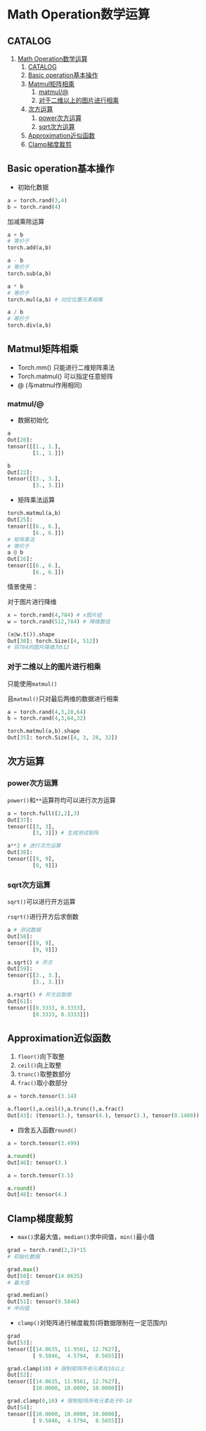 # Math Operation数学运算

## CATALOG

1. [Math Operation数学运算](#math-operation数学运算)
   1. [CATALOG](#catalog)
   2. [Basic operation基本操作](#basic-operation基本操作)
   3. [Matmul矩阵相乘](#matmul矩阵相乘)
      1. [matmul/@](#matmul)
      2. [对于二维以上的图片进行相乘](#对于二维以上的图片进行相乘)
   4. [次方运算](#次方运算)
      1. [power次方运算](#power次方运算)
      2. [sqrt次方运算](#sqrt次方运算)
   5. [Approximation近似函数](#approximation近似函数)
   6. [Clamp梯度裁剪](#clamp梯度裁剪)

## Basic operation基本操作

- 初始化数据

```Python
a = torch.rand(3,4)
b = torch.rand(4)
```

加减乘除运算

```Python
a + b
# 等价于
torch.add(a,b)

a - b
# 等价于
torch.sub(a,b)

a * b
# 等价于
torch.mul(a,b) # 对应位置元素相乘

a / b
# 等价于
torch.div(a,b)
```

## Matmul矩阵相乘

- Torch.mm() 只能进行二维矩阵乘法
- Torch.matmul() 可以指定任意矩阵
- @ (与matmul作用相同)

### matmul/@

- 数据初始化

```Python
a
Out[20]: 
tensor([[1., 1.],
        [1., 1.]])

b
Out[22]: 
tensor([[3., 3.],
        [3., 3.]])

```

- 矩阵乘法运算

```Python
torch.matmul(a,b)
Out[25]: 
tensor([[6., 6.],
        [6., 6.]])
# 矩阵乘法
# 等价于
a @ b
Out[26]: 
tensor([[6., 6.],
        [6., 6.]])
```

情景使用：

对于图片进行降维

```Python
x = torch.rand(4,784) # x图片组
w = torch.rand(512,784) # 降维数组

(x@w.t()).shape
Out[30]: torch.Size([4, 512])
# 将784的图片降维为512
```

### 对于二维以上的图片进行相乘

只能使用`matmul()`

且`matmul()`只对最后两维的数据进行相乘

```Python
a = torch.rand(4,3,28,64)
b = torch.rand(4,3,64,32)

torch.matmul(a,b).shape
Out[35]: torch.Size([4, 3, 28, 32])
```

## 次方运算

### power次方运算

`power()`和`**`运算符均可以进行次方运算

```Python
a = torch.full([2,2],3)
Out[37]: 
tensor([[3, 3],
        [3, 3]]) # 生成测试矩阵

a**2 # 进行次方运算
Out[38]: 
tensor([[9, 9],
        [9, 9]])
```

### sqrt次方运算

`sqrt()`可以进行开方运算

`rsqrt()`进行开方后求倒数

```Python
a # 测试数据
Out[58]: 
tensor([[9, 9],
        [9, 9]])

a.sqrt() # 开方
Out[59]: 
tensor([[3., 3.],
        [3., 3.]])

a.rsqrt() # 开方后取倒
Out[61]: 
tensor([[0.3333, 0.3333],
        [0.3333, 0.3333]])
```

## Approximation近似函数

1. `floor()`向下取整
2. `ceil()`向上取整
3. `trunc()`取整数部分
4. `frac()`取小数部分

```Python
a = torch.tensor(3.14)

a.floor(),a.ceil(),a.trunc(),a.frac()
Out[43]: (tensor(3.), tensor(4.), tensor(3.), tensor(0.1400))
```

- 四舍五入函数`round()`

```Python
a = torch.tensor(3.499)

a.round()
Out[46]: tensor(3.)

a = torch.tensor(3.5)

a.round()
Out[48]: tensor(4.)
```

## Clamp梯度裁剪

- `max()`求最大值，`median()`求中间值，`min()`最小值

```Python
grad = torch.rand(2,3)*15
# 初始化数据

grad.max()
Out[50]: tensor(14.0635)
# 最大值

grad.median()
Out[51]: tensor(9.5846)
# 中间值
```

- `clamp()`对矩阵进行梯度裁剪(将数据限制在一定范围内)

```Python
grad
Out[53]: 
tensor([[14.0635, 11.9561, 12.7627],
        [ 9.5846,  4.5794,  8.5655]])

grad.clamp(10) # 限制矩阵所有元素在10以上
Out[52]: 
tensor([[14.0635, 11.9561, 12.7627],
        [10.0000, 10.0000, 10.0000]])

grad.clamp(0,10) # 限制矩阵所有元素处于0-10
Out[54]: 
tensor([[10.0000, 10.0000, 10.0000],
        [ 9.5846,  4.5794,  8.5655]])
```
